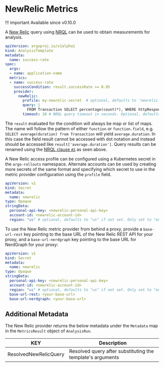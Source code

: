 # NewRelic Metrics

!!! important
    Available since v0.10.0

A [New Relic](https://newrelic.com/) query using [NRQL](https://docs.newrelic.com/docs/query-your-data/nrql-new-relic-query-language/get-started/introduction-nrql-new-relics-query-language) can be used to obtain measurements for analysis.

```yaml
apiVersion: argoproj.io/v1alpha1
kind: AnalysisTemplate
metadata:
  name: success-rate
spec:
  args:
  - name: application-name
  metrics:
  - name: success-rate
    successCondition: result.successRate >= 0.95
    provider:
      newRelic:
        profile: my-newrelic-secret  # optional, defaults to 'newrelic'
        query: |
          FROM Transaction SELECT percentage(count(*), WHERE httpResponseCode != 500) as successRate where appName = '{{ args.application-name }}'
        timeout: 10 # NRQL query timeout in seconds. Optional, defaults to 5
```

The `result` evaluated for the condition will always be map or list of maps. The name will follow the pattern of either `function` or `function.field`, e.g. `SELECT average(duration) from Transaction` will yield `average.duration`. In this case the field result cannot be accessed with dot notation and instead should be accessed like `result['average.duration']`. Query results can be renamed using the [NRQL clause `AS`](https://docs.newrelic.com/docs/query-your-data/nrql-new-relic-query-language/get-started/nrql-syntax-clauses-functions#sel-as) as seen above.

A New Relic access profile can be configured using a Kubernetes secret in the `argo-rollouts` namespace. Alternate accounts can be used by creating more secrets of the same format and specifying which secret to use in the metric provider configuration using the `profile` field.

```yaml
apiVersion: v1
kind: Secret
metadata:
  name: newrelic
type: Opaque
stringData:
  personal-api-key: <newrelic-personal-api-key>
  account-id: <newrelic-account-id>
  region: "us" # optional, defaults to "us" if not set. Only set to "eu" if you use EU New Relic
```

To use the New Relic metric provider from behind a proxy, provide a `base-url-rest` key pointing to the base URL of the New Relic REST API for your proxy, and a `base-url-nerdgraph` key pointing to the base URL for NerdGraph for your proxy:

```yaml
apiVersion: v1
kind: Secret
metadata:
  name: newrelic
type: Opaque
stringData:
  personal-api-key: <newrelic-personal-api-key>
  account-id: <newrelic-account-id>
  region: "us" # optional, defaults to "us" if not set. Only set to "eu" if you use EU New Relic
  base-url-rest: <your-base-url>
  base-url-nerdgraph: <your-base-url>
```

## Additional Metadata

The New Relic provider returns the below metadata under the `Metadata` map in the `MetricsResult` object of `AnalysisRun`.

| KEY                   | Description |
|-----------------------|-------------|
| ResolvedNewRelicQuery | Resolved query after substituting the template's arguments |
